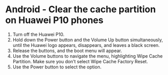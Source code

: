 # Android - Clear the cache partition on Huawei P10 phones

1. Turn off the Huawei P10.
1. Hold down the Power button and the Volume Up button simultaneously, until the Huawei logo appears, disappears, and leaves a black screen.
1. Release the buttons, and the boot menu will appear.
1. Use the Volume buttons to navigate the menu, highlighting Wipe Cache Partition. Make sure you don’t select Wipe Cache Factory Reset.
1. Use the Power button to select the option.

